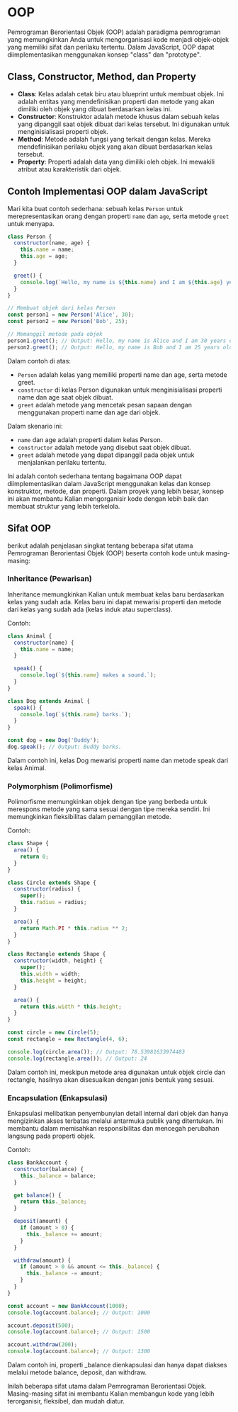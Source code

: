 # OOP

Pemrograman Berorientasi Objek (OOP) adalah paradigma pemrograman yang memungkinkan Anda untuk mengorganisasi kode menjadi objek-objek yang memiliki sifat dan perilaku tertentu. Dalam JavaScript, OOP dapat diimplementasikan menggunakan konsep "class" dan "prototype".

## Class, Constructor, Method, dan Property

- **Class**: Kelas adalah cetak biru atau blueprint untuk membuat objek. Ini adalah entitas yang mendefinisikan properti dan metode yang akan dimiliki oleh objek yang dibuat berdasarkan kelas ini.
- **Constructor**: Konstruktor adalah metode khusus dalam sebuah kelas yang dipanggil saat objek dibuat dari kelas tersebut. Ini digunakan untuk menginisialisasi properti objek.
- **Method**: Metode adalah fungsi yang terkait dengan kelas. Mereka mendefinisikan perilaku objek yang akan dibuat berdasarkan kelas tersebut.
- **Property**: Properti adalah data yang dimiliki oleh objek. Ini mewakili atribut atau karakteristik dari objek.

## Contoh Implementasi OOP dalam JavaScript

Mari kita buat contoh sederhana: sebuah kelas `Person` untuk merepresentasikan orang dengan properti `name` dan `age`, serta metode `greet` untuk menyapa.

```javascript
class Person {
  constructor(name, age) {
    this.name = name;
    this.age = age;
  }

  greet() {
    console.log(`Hello, my name is ${this.name} and I am ${this.age} years old.`);
  }
}

// Membuat objek dari kelas Person
const person1 = new Person('Alice', 30);
const person2 = new Person('Bob', 25);

// Memanggil metode pada objek
person1.greet(); // Output: Hello, my name is Alice and I am 30 years old.
person2.greet(); // Output: Hello, my name is Bob and I am 25 years old.
```

Dalam contoh di atas:

*   `Person` adalah kelas yang memiliki properti name dan age, serta metode greet.
*   `constructor` di kelas Person digunakan untuk menginisialisasi properti name dan age saat objek dibuat.
*   `greet` adalah metode yang mencetak pesan sapaan dengan menggunakan properti name dan age dari objek.
    

Dalam skenario ini:
*   `name` dan age adalah properti dalam kelas Person.
*   `constructor` adalah metode yang disebut saat objek dibuat.
*   `greet` adalah metode yang dapat dipanggil pada objek untuk menjalankan perilaku tertentu.
    
Ini adalah contoh sederhana tentang bagaimana OOP dapat diimplementasikan dalam JavaScript menggunakan kelas dan konsep konstruktor, metode, dan properti. Dalam proyek yang lebih besar, konsep ini akan membantu Kalian mengorganisir kode dengan lebih baik dan membuat struktur yang lebih terkelola.

## Sifat OOP

berikut adalah penjelasan singkat tentang beberapa sifat utama Pemrograman Berorientasi Objek (OOP) beserta contoh kode untuk masing-masing:

### Inheritance (Pewarisan)
Inheritance memungkinkan Kalian untuk membuat kelas baru berdasarkan kelas yang sudah ada. Kelas baru ini dapat mewarisi properti dan metode dari kelas yang sudah ada (kelas induk atau superclass).

Contoh:
```js
class Animal {
  constructor(name) {
    this.name = name;
  }

  speak() {
    console.log(`${this.name} makes a sound.`);
  }
}

class Dog extends Animal {
  speak() {
    console.log(`${this.name} barks.`);
  }
}

const dog = new Dog('Buddy');
dog.speak(); // Output: Buddy barks.
```

Dalam contoh ini, kelas Dog mewarisi properti name dan metode speak dari kelas Animal.

### Polymorphism (Polimorfisme)
Polimorfisme memungkinkan objek dengan tipe yang berbeda untuk merespons metode yang sama sesuai dengan tipe mereka sendiri. Ini memungkinkan fleksibilitas dalam pemanggilan metode.

Contoh:
```js
class Shape {
  area() {
    return 0;
  }
}

class Circle extends Shape {
  constructor(radius) {
    super();
    this.radius = radius;
  }

  area() {
    return Math.PI * this.radius ** 2;
  }
}

class Rectangle extends Shape {
  constructor(width, height) {
    super();
    this.width = width;
    this.height = height;
  }

  area() {
    return this.width * this.height;
  }
}

const circle = new Circle(5);
const rectangle = new Rectangle(4, 6);

console.log(circle.area()); // Output: 78.53981633974483
console.log(rectangle.area()); // Output: 24
```

Dalam contoh ini, meskipun metode area digunakan untuk objek circle dan rectangle, hasilnya akan disesuaikan dengan jenis bentuk yang sesuai.

### Encapsulation (Enkapsulasi)
Enkapsulasi melibatkan penyembunyian detail internal dari objek dan hanya mengizinkan akses terbatas melalui antarmuka publik yang ditentukan. Ini membantu dalam memisahkan responsibilitas dan mencegah perubahan langsung pada properti objek.

Contoh:
```js
class BankAccount {
  constructor(balance) {
    this._balance = balance;
  }

  get balance() {
    return this._balance;
  }

  deposit(amount) {
    if (amount > 0) {
      this._balance += amount;
    }
  }

  withdraw(amount) {
    if (amount > 0 && amount <= this._balance) {
      this._balance -= amount;
    }
  }
}

const account = new BankAccount(1000);
console.log(account.balance); // Output: 1000

account.deposit(500);
console.log(account.balance); // Output: 1500

account.withdraw(200);
console.log(account.balance); // Output: 1300
```

Dalam contoh ini, properti _balance dienkapsulasi dan hanya dapat diakses melalui metode balance, deposit, dan withdraw.

Inilah beberapa sifat utama dalam Pemrograman Berorientasi Objek. Masing-masing sifat ini membantu Kalian membangun kode yang lebih terorganisir, fleksibel, dan mudah diatur.
